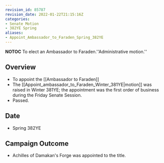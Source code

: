 ```yaml
---
revision_id: 85787
revision_date: 2022-01-22T21:15:16Z
categories:
- Senate Motion
- 382YE Spring
aliases:
- Appoint_Ambassador_to_Faraden_Spring_382YE
---
```



__NOTOC__
To elect an Ambassador to Faraden.''Administrative motion.''

## Overview
* To appoint the [[Ambassador to Faraden]]
* The [[Appoint_ambassador_to_Faraden_Winter_381YE|motion]] was raised in Winter 381YE; the appointment was the first order of business during the Friday Senate Session.
* Passed.

## Date
* Spring 382YE
## Campaign Outcome
* Achilles of Damakan's Forge was appointed to the title.